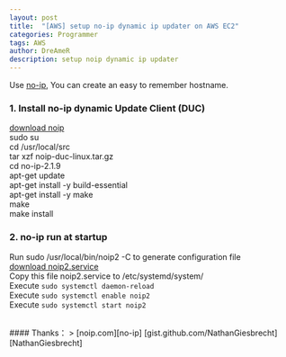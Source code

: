 ```yaml
---
layout: post
title:  "[AWS] setup no-ip dynamic ip updater on AWS EC2"
categories: Programmer
tags: AWS
author: DreAmeR
description: setup noip dynamic ip updater
---
```


Use [no-ip][no-ip], You can create an easy to remember hostname.

###  **1. Install no-ip dynamic Update Client (DUC)**
>
[download noip][no-ip-dl-link]  
sudo su  
cd /usr/local/src  
tar xzf noip-duc-linux.tar.gz  
cd no-ip-2.1.9  
apt-get update  
apt-get install -y build-essential  
apt-get install -y make  
make  
make install  

###  **2. no-ip run at startup**
>
Run sudo /usr/local/bin/noip2 -C to generate configuration file  
[download noip2.service][NathanGiesbrecht_link]  
Copy this file noip2.service to /etc/systemd/system/  
Execute `sudo systemctl daemon-reload`  
Execute `sudo systemctl enable noip2`  
Execute `sudo systemctl start noip2`  

<br/>
#### Thanks：
>
[noip.com][no-ip]  
[gist.github.com/NathanGiesbrecht][NathanGiesbrecht]  

[no-ip]: https://www.noip.com/
[no-ip-dl-link]: https://www.noip.com/client/linux/noip-duc-linux.tar.gz
[NathanGiesbrecht]: https://gist.github.com/NathanGiesbrecht
[NathanGiesbrecht_link]: https://gist.githubusercontent.com/NathanGiesbrecht/da6560f21e55178bcea7fdd9ca2e39b5/raw/b5594a39e908548f4319294553497d2db3053e0a/noip2.service
